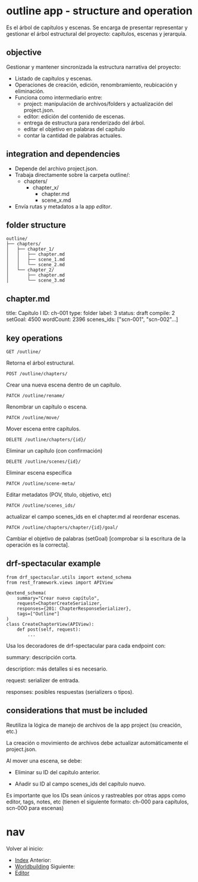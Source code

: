 # outline app - structure and operation

Es el árbol de capítulos y escenas. Se encarga de presentar representar y gestionar el árbol estructural del proyecto: capítulos, escenas y jerarquía.

## objective

Gestionar y mantener sincronizada la estructura narrativa del proyecto:
- Listado de capítulos y escenas.
- Operaciones de creación, edición, renombramiento, reubicación y eliminación.
- Funciona como intermediario entre:
    - project: manipulación de archivos/folders y actualización del project.json.
    - editor: edición del contenido de escenas.
    - entrega de estructura para renderizado del árbol.
    - editar el objetivo en palabras del capítulo
    - contar la cantidad de palabras actuales.

## integration and dependencies

- Depende del archivo project.json.
- Trabaja directamente sobre la carpeta outline/:
    - chapters/
        - chapter_x/
            - chapter.md
            - scene_x.md
- Envía rutas y metadatos a la app *editor*.

## folder structure

    outline/
    ├── chapters/
    │   ├── chapter_1/
    │   │   ├── chapter.md
    │   │   ├── scene_1.md
    │   │   └── scene_2.md
    │   └── chapter_2/
    │       ├── chapter.md
    │       └── scene_3.md

## chapter.md
title: Capítulo I
ID: ch-001
type: folder
label: 3
status: draft
compile: 2
setGoal: 4500
wordCount: 2396
scenes_ids: ["scn-001", "scn-002"...]

## key operations

    GET /outline/ 
Retorna el árbol estructural.

    POST /outline/chapters/
Crear una nueva escena dentro de un capítulo.

    PATCH /outline/rename/ 
Renombrar un capítulo o escena.

    PATCH /outline/move/
Mover escena entre capítulos.

    DELETE /outline/chapters/{id}/
Eliminar un capítulo (con confirmación)

    DELETE /outline/scenes/{id}/
Eliminar escena específica

    PATCH /outline/scene-meta/ 
Editar metadatos (POV, título, objetivo, etc)

    PATCH /outline/scenes_ids/ 
actualizar el campo scenes_ids en el chapter.md al reordenar escenas.

    PATCH /outline/chapters/chapter/{id}/goal/
Cambiar el objetivo de palabras (setGoal) [comprobar si la escritura de la operación es la correcta].


## drf-spectacular example
    from drf_spectacular.utils import extend_schema
    from rest_framework.views import APIView

    @extend_schema(
        summary="Crear nuevo capítulo",
        request=ChapterCreateSerializer,
        responses={201: ChapterResponseSerializer},
        tags=["Outline"]
    )
    class CreateChapterView(APIView):
        def post(self, request):
            ...

Usa los decoradores de drf-spectacular para cada endpoint con:

summary: descripción corta.

description: más detalles si es necesario.

request: serializer de entrada.

responses: posibles respuestas (serializers o tipos).

## considerations that must be included
Reutiliza la lógica de manejo de archivos de la app project (su creación, etc.)

La creación o movimiento de archivos debe actualizar automáticamente el project.json.

Al mover una escena, se debe:
- Eliminar su ID del capítulo anterior.

- Añadir su ID al campo scenes_ids del capítulo nuevo.

Es importante que los IDs sean únicos y rastreables por otras apps como editor, tags, notes, etc (tienen el siguiente formato: ch-000 para capítulos, scn-000 para escenas)
# nav
Volver al inicio:
- [Index](index.md)
Anterior:
- [Worldbuilding](worldbuilding.md)
Siguiente:
- [Editor](editor.md)